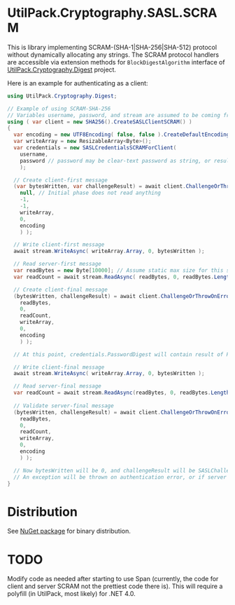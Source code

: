 # UtilPack.Cryptography.SASL.SCRAM

This is library implementing SCRAM-(SHA-1|SHA-256|SHA-512) protocol without dynamically allocating any strings.
The SCRAM protocol handlers are accessible via extension methods for `BlockDigestAlgorithm` interface of [UtilPack.Cryptography.Digest](../UtilPack.Cryptography.Digest) project.

Here is an example for authenticating as a client:
```csharp
using UtilPack.Cryptography.Digest;

// Example of using SCRAM-SHA-256
// Variables username, password, and stream are assumed to be coming from elsewhere in this example.
using ( var client = new SHA256().CreateSASLClientSCRAM() )
{
  var encoding = new UTF8Encoding( false, false ).CreateDefaultEncodingInfo();
  var writeArray = new ResizableArray<Byte>();
  var credentials = new SASLCredentialsSCRAMForClient(
    username,
    password // password may be clear-text password as string, or result of PBKDF2 iteration as byte array.
    );

  // Create client-first message
  (var bytesWritten, var challengeResult) = await client.ChallengeOrThrowOnErrorAsync( credentials.CreateChallengeArguments(
    null, // Initial phase does not read anything
    -1,
    -1,
    writeArray,
    0,
    encoding
    ) );

  // Write client-first message
  await stream.WriteAsync( writeArray.Array, 0, bytesWritten );

  // Read server-first message
  var readBytes = new Byte[10000]; // Assume static max size for this small example
  var readCount = await stream.ReadAsync( readBytes, 0, readBytes.Length ); // Assume this simple and naïve read for this small example

  // Create client-final message
  (bytesWritten, challengeResult) = await client.ChallengeOrThrowOnErrorAsync( credentials.CreateChallengeArguments(
    readBytes,
    0,
    readCount,
    writeArray,
    0,
    encoding
    ) );

  // At this point, credentials.PasswordDigest will contain result of PBKDF2 iteration, if cleartext password was specified earlier

  // Write client-final message
  await stream.WriteAsync( writeArray.Array, 0, bytesWritten );

  // Read server-final message
  var readCount = await stream.ReadAsync(readBytes, 0, readBytes.Length );
  
  // Validate server-final message
  (bytesWritten, challengeResult) = await client.ChallengeOrThrowOnErrorAsync( credentials.CreateChallengeArguments(
    readBytes,
    0,
    readCount,
    writeArray,
    0,
    encoding
    ) );

  // Now bytesWritten will be 0, and challengeResult will be SASLChallengeResult.Completed.
  // An exception will be thrown on authentication error, or if server sents wrong messaage.
}
```

# Distribution

See [NuGet package](http://www.nuget.org/packages/UtilPack.Cryptography.SASL.SCRAM) for binary distribution.

# TODO 
Modify code as needed after starting to use Span<T> (currently, the code for client and server SCRAM not the prettiest code there is).
This will require a polyfill (in UtilPack, most likely) for .NET 4.0.

